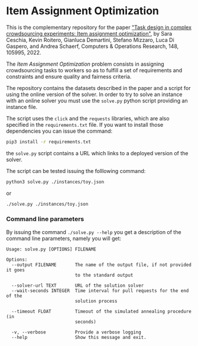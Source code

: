 # Item Assignment Optimization

This is the complementary repository for the paper ["Task design in complex crowdsourcing experiments: Item assignment optimization"](https://www.sciencedirect.com/science/article/pii/S0305054822002295), by Sara Ceschia, Kevin Roitero, Gianluca Demartini, Stefano Mizzaro, Luca Di Gaspero, and Andrea Schaerf, Computers & Operations Research, 148, 105995, 2022.

The *Item Assignment Optimization* problem consists in assigning crowdsourcing tasks to workers so as to fulfill a set of requirements and constraints and ensure quality and fairness criteria. 

The repository contains the datasets described in the paper and a script for using the online version of the solver. In order to try to solve an instance with an online solver you must use the `solve.py` python script providing an instance file.

The script uses the `click` and the `requests` libraries, which are also specified in the `requirements.txt` file. If you want to install those dependencies you can issue the command:

```bash
pip3 install -r requirements.txt
```

the `solve.py` script contains a URL which links to a deployed version of the solver. 

The script can be tested issuing the folllowing command:

```bash
python3 solve.py ./instances/toy.json
```

or 

```bash
./solve.py ./instances/toy.json
```

### Command line parameters

By issuing the command `./solve.py --help` you get a description of the command line parameters, namely you will get:

```
Usage: solve.py [OPTIONS] FILENAME

Options:
  --output FILENAME       The name of the output file, if not provided it goes
                          to the standard output

  --solver-url TEXT       URL of the solution solver
  --wait-seconds INTEGER  Time interval for pull requests for the end of the
                          solution process

  --timeout FLOAT         Timeout of the simulated annealing procedure (in
                          seconds)

  -v, --verbose           Provide a verbose logging
  --help                  Show this message and exit.
```
